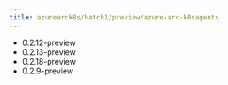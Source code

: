 ```yaml
---
title: azurearck8s/batch1/preview/azure-arc-k8sagents
---
```

- 0.2.12-preview
- 0.2.13-preview
- 0.2.18-preview
- 0.2.9-preview
